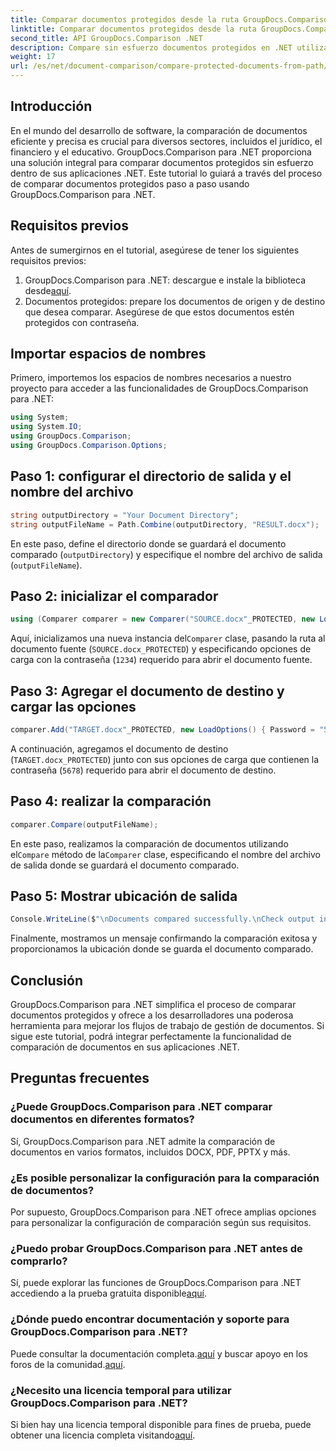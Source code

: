```yaml
---
title: Comparar documentos protegidos desde la ruta GroupDocs.Comparison para .NET
linktitle: Comparar documentos protegidos desde la ruta GroupDocs.Comparison para .NET
second_title: API GroupDocs.Comparison .NET
description: Compare sin esfuerzo documentos protegidos en .NET utilizando GroupDocs.Comparison para una integración perfecta. Mejore su flujo de trabajo de gestión de documentos.
weight: 17
url: /es/net/document-comparison/compare-protected-documents-from-path/
---
```

## Introducción
En el mundo del desarrollo de software, la comparación de documentos eficiente y precisa es crucial para diversos sectores, incluidos el jurídico, el financiero y el educativo. GroupDocs.Comparison para .NET proporciona una solución integral para comparar documentos protegidos sin esfuerzo dentro de sus aplicaciones .NET. Este tutorial lo guiará a través del proceso de comparar documentos protegidos paso a paso usando GroupDocs.Comparison para .NET.
## Requisitos previos
Antes de sumergirnos en el tutorial, asegúrese de tener los siguientes requisitos previos:
1.  GroupDocs.Comparison para .NET: descargue e instale la biblioteca desde[aquí](https://releases.groupdocs.com/comparison/net/).
2. Documentos protegidos: prepare los documentos de origen y de destino que desea comparar. Asegúrese de que estos documentos estén protegidos con contraseña.

## Importar espacios de nombres
Primero, importemos los espacios de nombres necesarios a nuestro proyecto para acceder a las funcionalidades de GroupDocs.Comparison para .NET:
```csharp
using System;
using System.IO;
using GroupDocs.Comparison;
using GroupDocs.Comparison.Options;
```

## Paso 1: configurar el directorio de salida y el nombre del archivo
```csharp
string outputDirectory = "Your Document Directory";
string outputFileName = Path.Combine(outputDirectory, "RESULT.docx");
```
En este paso, define el directorio donde se guardará el documento comparado (`outputDirectory`) y especifique el nombre del archivo de salida (`outputFileName`).
## Paso 2: inicializar el comparador
```csharp
using (Comparer comparer = new Comparer("SOURCE.docx"_PROTECTED, new LoadOptions(){ Password = "1234" }))
```
 Aquí, inicializamos una nueva instancia del`Comparer` clase, pasando la ruta al documento fuente (`SOURCE.docx_PROTECTED`) y especificando opciones de carga con la contraseña (`1234`) requerido para abrir el documento fuente.
## Paso 3: Agregar el documento de destino y cargar las opciones
```csharp
comparer.Add("TARGET.docx"_PROTECTED, new LoadOptions() { Password = "5678" });
```
A continuación, agregamos el documento de destino (`TARGET.docx_PROTECTED`) junto con sus opciones de carga que contienen la contraseña (`5678`) requerido para abrir el documento de destino.
## Paso 4: realizar la comparación
```csharp
comparer.Compare(outputFileName);
```
 En este paso, realizamos la comparación de documentos utilizando el`Compare` método de la`Comparer` clase, especificando el nombre del archivo de salida donde se guardará el documento comparado.
## Paso 5: Mostrar ubicación de salida
```csharp
Console.WriteLine($"\nDocuments compared successfully.\nCheck output in {Directory.GetCurrentDirectory()}.");
```
Finalmente, mostramos un mensaje confirmando la comparación exitosa y proporcionamos la ubicación donde se guarda el documento comparado.

## Conclusión
GroupDocs.Comparison para .NET simplifica el proceso de comparar documentos protegidos y ofrece a los desarrolladores una poderosa herramienta para mejorar los flujos de trabajo de gestión de documentos. Si sigue este tutorial, podrá integrar perfectamente la funcionalidad de comparación de documentos en sus aplicaciones .NET.
## Preguntas frecuentes
### ¿Puede GroupDocs.Comparison para .NET comparar documentos en diferentes formatos?
Sí, GroupDocs.Comparison para .NET admite la comparación de documentos en varios formatos, incluidos DOCX, PDF, PPTX y más.
### ¿Es posible personalizar la configuración para la comparación de documentos?
Por supuesto, GroupDocs.Comparison para .NET ofrece amplias opciones para personalizar la configuración de comparación según sus requisitos.
### ¿Puedo probar GroupDocs.Comparison para .NET antes de comprarlo?
 Sí, puede explorar las funciones de GroupDocs.Comparison para .NET accediendo a la prueba gratuita disponible[aquí](https://releases.groupdocs.com/).
### ¿Dónde puedo encontrar documentación y soporte para GroupDocs.Comparison para .NET?
 Puede consultar la documentación completa.[aquí](https://tutorials.groupdocs.com/comparison/net/) y buscar apoyo en los foros de la comunidad.[aquí](https://forum.groupdocs.com/c/comparison/12).
### ¿Necesito una licencia temporal para utilizar GroupDocs.Comparison para .NET?
 Si bien hay una licencia temporal disponible para fines de prueba, puede obtener una licencia completa visitando[aquí](https://purchase.groupdocs.com/buy).